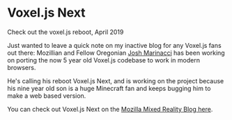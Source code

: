 <div id="header"><h1 class="title">Voxel.js Next</h1></div>

Check out the voxel.js reboot, April 2019

Just wanted to leave a quick note on my inactive blog for any Voxel.js fans out there: Mozillian and Fellow Oregonian [Josh Marinacci](https://github.com/joshmarinacci) has been working on porting the now 5 year old Voxel.js codebase to work in modern browsers. 

He's calling his reboot Voxel.js Next, and is working on the project because his nine year old son is a huge Minecraft fan and keeps bugging him to make a web based version. 

You can check out Voxel.js Next on the [Mozilla Mixed Reality Blog here](https://blog.mozvr.com/voxeljs-next/).